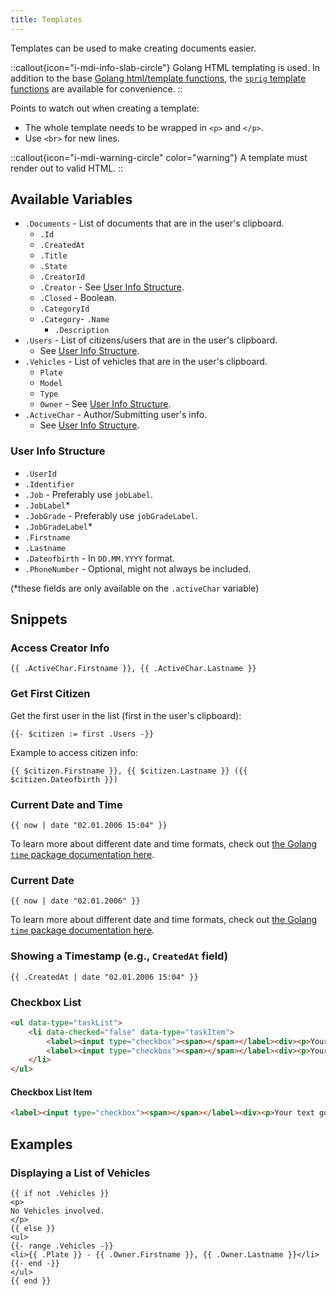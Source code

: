 ```yaml
---
title: Templates
---
```


Templates can be used to make creating documents easier.

::callout{icon="i-mdi-info-slab-circle"}
Golang HTML templating is used.
In addition to the base [Golang html/template functions](https://pkg.go.dev/html/template), the [`sprig` template functions](https://masterminds.github.io/sprig/) are available for convenience.
::

Points to watch out when creating a template:

- The whole template needs to be wrapped in `<p>` and `</p>`.
- Use `<br>` for new lines.

::callout{icon="i-mdi-warning-circle" color="warning"}
A template must render out to valid HTML.
::

## Available Variables

- `.Documents` - List of documents that are in the user's clipboard.
  - `.Id`
  - `.CreatedAt`
  - `.Title`
  - `.State`
  - `.CreatorId`
  - `.Creator` - See [User Info Structure](#user-info-structure).
  - `.Closed` - Boolean.
  - `.CategoryId`
  - `.Category`- `.Name`
    - `.Description`
- `.Users` - List of citizens/users that are in the user's clipboard.
  - See [User Info Structure](#user-info-structure).
- `.Vehicles` - List of vehicles that are in the user's clipboard.
  - `Plate`
  - `Model`
  - `Type`
  - `Owner` - See [User Info Structure](#user-info-structure).
- `.ActiveChar` - Author/Submitting user's info.
  - See [User Info Structure](#user-info-structure).

### User Info Structure

- `.UserId`
- `.Identifier`
- `.Job` - Preferably use `jobLabel`.
- `.JobLabel`*
- `.JobGrade` - Preferably use `jobGradeLabel`.
- `.JobGradeLabel`*
- `.Firstname`
- `.Lastname`
- `.Dateofbirth` - In `DD.MM.YYYY` format.
- `.PhoneNumber` - Optional, might not always be included.

(*these fields are only available on the `.activeChar` variable)

## Snippets

### Access Creator Info

```templ
{{ .ActiveChar.Firstname }}, {{ .ActiveChar.Lastname }}
```

### Get First Citizen

Get the first user in the list (first in the user's clipboard):

```templ
{{- $citizen := first .Users -}}
```

Example to access citizen info:

```templ
{{ $citizen.Firstname }}, {{ $citizen.Lastname }} ({{ $citizen.Dateofbirth }})
```

### Current Date and Time

```templ
{{ now | date "02.01.2006 15:04" }}
```

To learn more about different date and time formats, check out [the Golang `time` package documentation here](https://pkg.go.dev/time#pkg-constants).

### Current Date

```templ
{{ now | date "02.01.2006" }}
```

To learn more about different date and time formats, check out [the Golang `time` package documentation here](https://pkg.go.dev/time#pkg-constants).

### Showing a Timestamp (e.g., `CreatedAt` field)

```templ
{{ .CreatedAt | date "02.01.2006 15:04" }}
```

### Checkbox List

```html
<ul data-type="taskList">
    <li data-checked="false" data-type="taskItem">
        <label><input type="checkbox"><span></span></label><div><p>Your first text goes here</p></div>
        <label><input type="checkbox"><span></span></label><div><p>Your second text goes here</p></div>
    </li>
</ul>
```

#### Checkbox List Item

```html
<label><input type="checkbox"><span></span></label><div><p>Your text goes here</p></div>
```

## Examples

### Displaying a List of Vehicles

```templ
{{ if not .Vehicles }}
<p>
No Vehicles involved.
</p>
{{ else }}
<ul>
{{- range .Vehicles -}}
<li>{{ .Plate }} - {{ .Owner.Firstname }}, {{ .Owner.Lastname }}</li>
{{- end -}}
</ul>
{{ end }}
```
